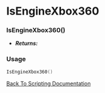 # IsEngineXbox360

### IsEngineXbox360()
- ***Returns:*** 

### Usage

```Lua
IsEngineXbox360()
```


[Back To Scripting Documentation](../README.md)
